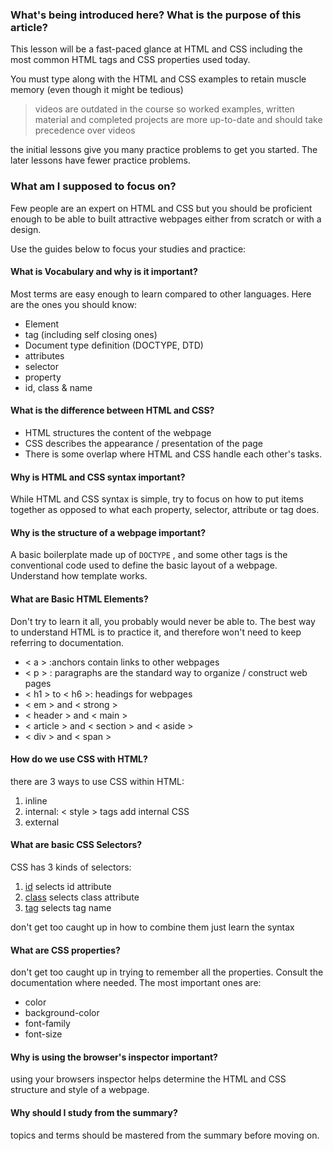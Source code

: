 ### What's being introduced here? What is the purpose of this article?

This lesson will be a fast-paced glance at HTML and CSS including the most common HTML tags and CSS properties used today. 

You must type along with the HTML and CSS examples to retain muscle memory (even though it might be tedious)

>videos are outdated in the course so worked examples, written material and completed projects are more up-to-date and should take precedence over videos

the initial lessons give you many practice problems to get you started. The later lessons have fewer practice problems.

### What am I supposed to focus on?

Few people are an expert on HTML and CSS but you should be proficient enough to be able to built attractive webpages either from scratch or with a design.

Use the guides below to focus your studies and practice:

#### **What is Vocabulary and why is it important?**

Most terms are easy enough to learn compared to other languages. Here are the ones you should know:
- Element
- tag (including self closing ones)
- Document type definition (DOCTYPE, DTD)
- attributes
- selector
- property
- id, class & name

#### What is the difference between HTML and CSS?

- HTML structures the content of the webpage
- CSS describes the appearance / presentation of the page
- There is some overlap where HTML and CSS handle each other's tasks.

#### Why is HTML and CSS syntax important?

While HTML and CSS syntax is simple, try to focus on how to put items together as opposed to what each property, selector, attribute or tag does.

#### Why is the structure of a webpage important?

A basic boilerplate made up of `DOCTYPE` <html> <head> <body> , and some other <head> tags is the conventional code used to define the basic layout of a webpage. Understand how template works. 

#### What are Basic HTML Elements?

Don't try to learn it all, you probably would never be able to. The best way to understand HTML is to practice it, and therefore won't need to keep referring to documentation.
- < a > :anchors contain links to other webpages
- < p > : paragraphs are the standard way to organize / construct web pages
- < h1 >  to < h6 >: headings for webpages
- < em > and < strong >
- < header > and < main >
- < article > and < section > and < aside >
- < div > and < span >

#### How do we use CSS with HTML?

there are 3 ways to use CSS within HTML:
1. inline
2. internal: < style > tags add internal CSS
3. external

#### What are basic CSS Selectors?

CSS has 3 kinds of selectors:
1. <u>id</u> selects id attribute
2. <u>class</u> selects class attribute
3. <u>tag</u> selects tag name

don't get too caught up in how to combine them just learn the syntax

#### What are CSS properties?

don't get too caught up in trying to remember all the properties. Consult the documentation where needed. The most important ones are:
- color
- background-color
- font-family
- font-size

#### Why is using the browser's inspector important?

using your browsers inspector helps determine the HTML and CSS structure and style of a webpage. 

#### Why should I study from the summary?

topics and terms should be mastered from the summary before moving on.